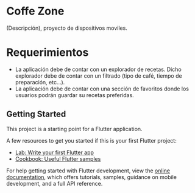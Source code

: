 # Coffe Zone

(Descripción), proyecto de dispositivos moviles.

# Requerimientos
- La aplicación debe de contar con un explorador de recetas. Dicho explorador debe de contar con un filtrado (tipo de café, tiempo de preparación, etc...).
- La aplicación debe de contar con una sección de favoritos donde los usuarios podrán guardar su recetas preferidas.

## Getting Started

This project is a starting point for a Flutter application.

A few resources to get you started if this is your first Flutter project:

- [Lab: Write your first Flutter app](https://docs.flutter.dev/get-started/codelab)
- [Cookbook: Useful Flutter samples](https://docs.flutter.dev/cookbook)

For help getting started with Flutter development, view the
[online documentation](https://docs.flutter.dev/), which offers tutorials,
samples, guidance on mobile development, and a full API reference.